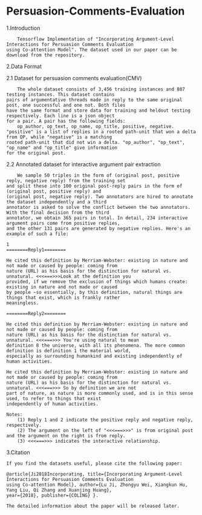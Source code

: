 # Persuasion-Comments-Evaluation
1.Introduction

        Tensorflow Implementation of "Incorporating Argument-Level Interactions for Persuasion Comments Evaluation 
    using Co-attention Model". The dataset used in our paper can be download from the repository. 

2.Data Format

2.1 Dataset for persuasion comments evaluation(CMV)

        The whole dataset consists of 3,456 training instances and 807 testing instances. This dataset contains 
    pairs of argumentative threads made in reply to the same original post, one successful and one not. Both files 
    have the same format and store data for training and heldout testing respectively. Each line is a json object 
    for a pair. A pair has the following fields:
        op_author, op_text, op_name, op_title, positive, negative.
    "positive" is a list of replies in a rooted path-unit that won a delta from OP, while "negative" is a matching 
    rooted path-unit that did not win a delta. "op_author", "op_text", "op_name" and "op_title" give information 
    for the original post.  
    
2.2 Annotated dataset for interactive argument pair extraction 

        We sample 50 triples in the form of (original post, positive reply, negative reply) from the training set 
    and split these into 100 original post-reply pairs in the form of (original post, positive reply) and 
    (original post, negative reply). Two annotators are hired to annotate the dataset independently and a third 
    annotator is asked to solve the conflict between the two annotators. With the final decision from the third 
    annotator, we obtain 365 pairs in total. In detail, 234 interactive argument pairs come from positive replies, 
    and the other 131 pairs are generated by negative replies. Here's an example of such a file:

    1
    ========Reply1========
    
    He cited this definition by Merriam-Webster: existing in nature and not made or caused by people: coming from 
    nature (URL) as his basis for the distinction for natural vs. unnatural. <<<===>>>Look at the definition you 
    provided, if we remove the exclusion of things which humans create: existing in nature and not made or caused 
    by people ~so essentially, by this definition, natural things are things that exist, which is frankly rather 
    meaningless.

    ========Reply2========
    
    He cited this definition by Merriam-Webster: existing in nature and not made or caused by people: coming from 
    nature (URL) as his basis for the distinction for natural vs. unnatural. <<<===>>> You're using natural to mean 
    definition 8 the universe, with all its phenomena. The more common definition is definition 1 the material world, 
    especially as surrounding humankind and existing independently of human activities. 

    He cited this definition by Merriam-Webster: existing in nature and not made or caused by people: coming from 
    nature (URL) as his basis for the distinction for natural vs. unnatural. <<<===>>> So by definition we are not 
    part of nature, as nature is more commonly used, and is in this sense used, to refer to things that exist 
    independently of human activities. 
    
    Notes:
        (1) Reply 1 and 2 indicate the positive reply and negative reply, respectively. 
        (2) The argument on the left of "<<<===>>>" is from original post and the argument on the right is from reply.
        (3) <<<===>>> indicates the interactive relationship.
 
    
3.Citation

    If you find the datasets useful, please cite the following paper: 
    
    @article{Ji2018Incorporating, title={Incorporating Argument-Level Interactions for Persuasion Comments Evaluation
    using Co-attention Model}, author={Lu Ji, Zhongyu Wei, Xiangkun Hu, Yang Liu, Qi Zhang and Xuanjing Huang}, 
    year={2018}, publisher={COLING} }.
    
    The detailed information about the paper will be released later.
    


